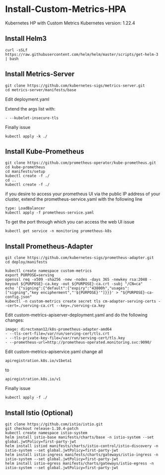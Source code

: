 # Install-Custom-Metrics-HPA

Kubernetes HP with Custom Metrics
Kubernetes version: 1.22.4

## Install Helm3
```
curl -sSLf https://raw.githubusercontent.com/helm/helm/master/scripts/get-helm-3 | bash
```
## Install Metrics-Server
```
git clone https://github.com/kubernetes-sigs/metrics-server.git
cd metrics-server/manifests/base
```

Edit deployment.yaml

Extend the args list with:
```
- --kubelet-insecure-tls 
```
Finally issue
```
kubectl apply -k ./
```

## Install Kube-Prometheus
```
git clone https://github.com/prometheus-operator/kube-prometheus.git
cd kube-prometheus
cd manifests/setup
kubectl create -f ./
cd ..
kubectl create -f ./
```
if you desire to access your prometheus UI via the public IP address of your cluster, extend the prometheus-service.yaml with the following line
```
type: LoadBalancer
kubectl apply -f prometheus-service.yaml
```
To get the port through which you can access the web UI issue
```
kubectl get service -n monitoring prometheus-k8s
```

## Install Prometheus-Adapter
```
git clone https://github.com/kubernetes-sigs/prometheus-adapter.git
cd deploy/manifests

kubectl create namespace custom-metrics
export PURPOSE=serving
openssl req -x509 -sha256 -new -nodes -days 365 -newkey rsa:2048 -keyout ${PURPOSE}-ca.key -out ${PURPOSE}-ca.crt -subj "/CN=ca"
echo '{"signing":{"default":{"expiry":"43800h","usages":["signing","key encipherment","'${PURPOSE}'"]}}}' > "${PURPOSE}-ca-config.json"
kubectl -n custom-metrics create secret tls cm-adapter-serving-certs --cert=./serving-ca.crt --key=./serving-ca.key
```
Edit custom-metrics-apiserver-deployment.yaml and do the following changes:
```
image: directxman12/k8s-prometheus-adapter-amd64
- --tls-cert-file=/var/run/serving-cert/tls.crt
- --tls-private-key-file=/var/run/serving-cert/tls.key
- --prometheus-url=http://prometheus-operated.monitoring.svc:9090/
```
Edit custom-metrics-apiservice.yaml
change all 
```
apiregistration.k8s.io/v1beta1
```
to 
```
apiregistration.k8s.io/v1
```
Finally issue
```
kubectl apply -f ./
```
## Install Istio (Optional)
```
git clone https://github.com/istio/istio.git
git checkout release-1.10.4-patch
kubectl create namespace istio-system
helm install istio-base manifests/charts/base -n istio-system --set global.jwtPolicy=first-party-jwt 
helm install istiod manifests/charts/istio-control/istio-discovery -n istio-system --set global.jwtPolicy=first-party-jwt 
helm install istio-ingress manifests/charts/gateways/istio-ingress -n istio-system --set global.jwtPolicy=first-party-jwt 
helm install istio-egress manifests/charts/gateways/istio-egress -n istio-system --set global.jwtPolicy=first-party-jwt 
```
